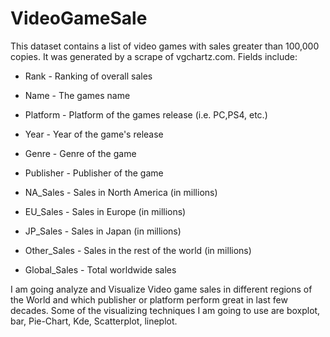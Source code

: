 # VideoGameSale

This dataset contains a list of video games with sales greater than 100,000 copies. It was generated by a scrape of vgchartz.com.
Fields include:

- Rank - Ranking of overall sales

- Name - The games name

- Platform - Platform of the games release (i.e. PC,PS4, etc.)

- Year - Year of the game's release

- Genre - Genre of the game

- Publisher - Publisher of the game

- NA_Sales - Sales in North America (in millions)

- EU_Sales - Sales in Europe (in millions)

- JP_Sales - Sales in Japan (in millions)

- Other_Sales - Sales in the rest of the world (in millions)

- Global_Sales - Total worldwide sales

I am going analyze and Visualize Video game sales in different regions of the World and which publisher or platform perform great in last few decades.
Some of the visualizing techniques I am going to use are boxplot, bar, Pie-Chart, Kde, Scatterplot, lineplot.

